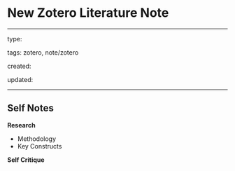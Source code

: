 
# New Zotero Literature Note
---
type:

tags: zotero, note/zotero

created:

updated:

---

## Self Notes

**Research**
- Methodology
- Key Constructs

**Self Critique**

